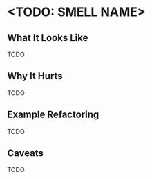 # <TODO: SMELL NAME>

## What It Looks Like

TODO

## Why It Hurts

TODO

## Example Refactoring

TODO

## Caveats

TODO
